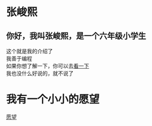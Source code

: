 # 张峻熙 
## 你好，我叫张峻熙，是一个六年级小学生
这个就是我的介绍了  
我善于编程  
如果你想了解一下，你可以去[看一下](https://gsfess.github.io)  
我也没什么好说的，就不说了  
  
  
# 我有一个小小的愿望  
[愿望](https://zhang6300.github.io/wish)

